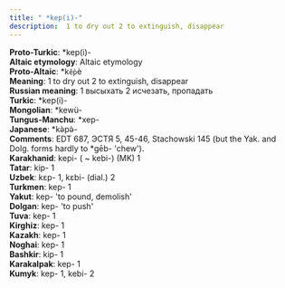 ```yaml
---
title: " *kep(i)-"
description:  1 to dry out 2 to extinguish, disappear
---
```


<strong>Proto-Turkic</strong>:  *kep(i)-<br>
<strong>Altaic etymology</strong>:  Altaic etymology<br>
<strong> Proto-Altaic</strong>:  *k`ĕ̀p`è<br>
<strong>Meaning</strong>:  1 to dry out 2 to extinguish, disappear<br>
<strong>Russian meaning</strong>:  1 высыхать 2 исчезать, пропадать<br>
<strong>Turkic</strong>:  *kep(i)-<br>
<strong>Mongolian</strong>:  *kewü-<br>
<strong>Tungus-Manchu</strong>:  *xep-<br>
<strong>Japanese</strong>:  *kǝ̀pǝ̀-<br>
<strong>Comments</strong>:  EDT 687, ЭСТЯ 5, 45-46, Stachowski 145 (but the Yak. and Dolg. forms hardly to *gēb- 'chew').<br>
<strong>Karakhanid</strong>:  kepi- ( ~ kebi-) (MK) 1<br>
<strong>Tatar</strong>:  kip- 1<br>
<strong>Uzbek</strong>:  kɛp- 1, kɛbi- (dial.) 2<br>
<strong>Turkmen</strong>:  kep- 1<br>
<strong>Yakut</strong>:  kep- 'to pound, demolish'<br>
<strong>Dolgan</strong>:  kep- 'to push'<br>
<strong>Tuva</strong>:  kep- 1<br>
<strong>Kirghiz</strong>:  kep- 1<br>
<strong>Kazakh</strong>:  kep- 1<br>
<strong>Noghai</strong>:  kep- 1<br>
<strong>Bashkir</strong>:  kip- 1<br>
<strong>Karakalpak</strong>:  kep- 1<br>
<strong>Kumyk</strong>:  kep- 1, kebi- 2<br>


